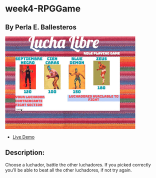 # week4-RPGGame
## By Perla E. Ballesteros

![GifTastic gif](./assets/images/rpgGame.gif)
* [Live Demo](https://perlaballesteros.github.io/week4-RPGGame/)


## Description:
Choose a luchador, battle the other luchadores. If you picked correctly you'll be able to beat all the other luchadores, if not try again.